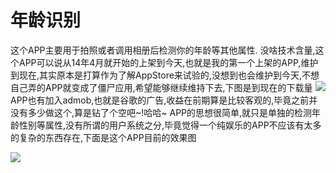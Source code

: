 # 年龄识别
这个APP主要用于拍照或者调用相册后检测你的年龄等其他属性.
没啥技术含量,这个APP可以说从14年4月就开始的上架到今天,也就是我的第一个上架的APP,维护到现在,其实原本是打算作为了解AppStore来试验的,没想到也会维护到今天,不想自己弄的APP就变成了僵尸应用,希望能够继续维持下去,下图是到现在的下载量
![](http://upload-images.jianshu.io/upload_images/294068-11b3748a6d775662.png?imageMogr2/auto-orient/strip%7CimageView2/2/w/1240)
APP也有加入admob,也就是谷歌的广告,收益在前期算是比较客观的,毕竟之前并没有多少做这个,算是钻了个空吧~!哈哈~
APP的思想很简单,就只是单独的检测年龄性别等属性,没有所谓的用户系统之分,毕竟觉得一个纯娱乐的APP不应该有太多的复杂的东西存在,下面是这个APP目前的效果图

![](http://upload-images.jianshu.io/upload_images/294068-ed349725eb77e816.gif?imageMogr2/auto-orient/strip)